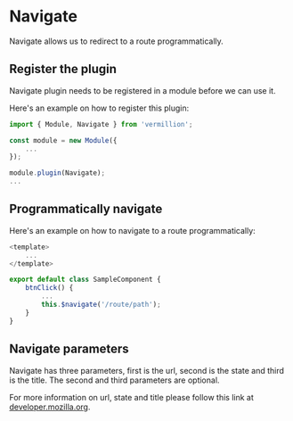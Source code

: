 # Navigate

Navigate allows us to redirect to a route programmatically.

## Register the plugin

Navigate plugin needs to be registered in a module before we can use it.

Here's an example on how to register this plugin:

```javascript
import { Module, Navigate } from 'vermillion';

const module = new Module({
    ...
});

module.plugin(Navigate);
...
```

## Programmatically navigate

Here's an example on how to navigate to a route programmatically:

```javascript
<template>
    ...
</template>

export default class SampleComponent {
    btnClick() {
        ...
        this.$navigate('/route/path');
    }
}
```

## Navigate parameters

Navigate has three parameters, first is the url, second is the state and third is the title.
The second and third parameters are optional.

For more information on url, state and title please follow this link at [developer.mozilla.org](https://developer.mozilla.org/en-US/docs/Web/API/History/pushState).
